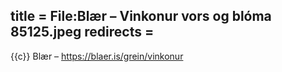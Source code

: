 title = File:Blær – Vinkonur vors og blóma 85125.jpeg
redirects =
---

{{c}} Blær – https://blaer.is/grein/vinkonur